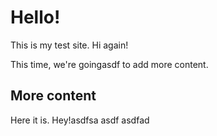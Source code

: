 # Hello!

This is my test site. Hi again!

This time, we're goingasdf to add more content.

## More content

Here it is. Hey!asdfsa
asdf
asdfad
